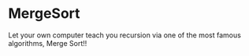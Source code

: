 # MergeSort
Let your own computer teach you recursion via one of the most famous algorithms, Merge Sort!!
